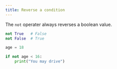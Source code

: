 ```yaml
---
title: Reverse a condition
---
```


The `not` operater always reverses a boolean value.

```python
not True   # False
not False  # True

age = 18

if not age < 16:
	print("You may drive")
```
